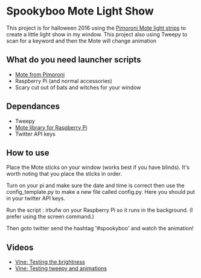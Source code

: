 # Spookyboo Mote Light Show

This project is for halloween 2016 using the [Pimoroni Mote light strips](https://shop.pimoroni.com/products/mote) to create a little light show in my window. This project also using Tweepy to scan for a keyword and then the Mote will change animation

## What do you need launcher scripts

- [Mote from Pimoroni](https://shop.pimoroni.com/products/mote)
- Raspberry Pi (and normal accessories)
- Scary cut out of bats and witches for your window

## Dependances 

- Tweepy
- [Mote library for Raspberry Pi](https://github.com/pimoroni/mote)
- Twitter API keys

## How to use

Place the Mote sticks on your window (works best if you have blinds). It's worth noting that you place the sticks in order.

Turn on your pi and make sure the date and time is correct then use the config_template.py to make a new file called config.py. Here you should put in your twitter API keys.

Run the script : irbufw on your Raspberry Pi so it runs in the background. (I prefer using the screen command.)

Then goto twitter send the hashtag '#spookyboo' and watch the animation!

## Videos

- [Vine: Testing the brightness](https://vine.co/v/5wQLuKn3i7O)
- [Vine: Testing tweepy and animations](https://vine.co/v/5dzaJvHleIO)

